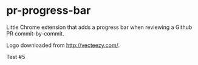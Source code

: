 # pr-progress-bar

Little Chrome extension that adds a progress bar when reviewing a Github PR commit-by-commit.

Logo downloaded from http://vecteezy.com/.

Test #5
